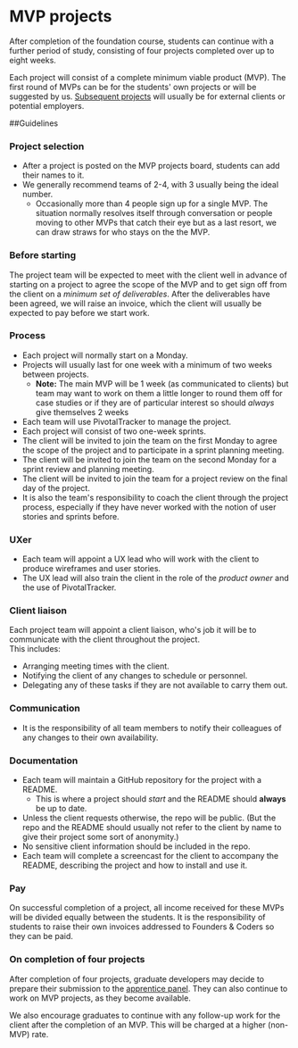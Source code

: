 # MVP projects

After completion of the foundation course, students can continue with a further period of study, consisting of four projects completed over up to eight weeks.

Each project will consist of a complete minimum viable product (MVP). The first round of MVPs can be for the students' own projects or will be suggested by us. [Subsequent projects](http://foundersandcoders.org/mvp) will usually be for external clients or potential employers.

##Guidelines

### Project selection

+ After a project is posted on the MVP projects board, students can add their names to it.
+ We generally recommend teams of 2-4, with 3 usually being the ideal number.
  + Occasionally more than 4 people sign up for a single MVP. The situation normally resolves itself through conversation or people moving to other MVPs that catch their eye but as a last resort, we can draw straws for who stays on the the MVP.


### Before starting

The project team will be expected to meet with the client well in advance of starting on a project to agree the scope of the MVP and to get sign off from the client on a *minimum set of deliverables*. After the deliverables have been agreed, we will raise an invoice, which the client will usually be expected to pay before we start work.

### Process

+ Each project will normally start on a Monday.
+ Projects will usually last for one week with a minimum of two weeks between projects. 
  + **Note:** The main MVP will be 1 week (as communicated to clients) but team may want to work on them a little longer to round them off for case studies or if they are of particular interest so should _always_ give themselves 2 weeks
+ Each team will use PivotalTracker to manage the project.
+ Each project will consist of two one-week sprints.
+ The client will be invited to join the team on the first Monday to agree the scope of the project and to participate in a sprint planning meeting.
+ The client will be invited to join the team on the second Monday for a sprint review and planning meeting.
+ The client will be invited to join the team for a project review on the final day of the project.
+ It is also the team's responsibility to coach the client through the project process, especially if they have never worked with the notion of user stories and sprints before.


### UXer

+ Each team will appoint a UX lead who will work with the client to produce wireframes and user stories.
+ The UX lead will also train the client in the role of the *product owner* and the use of PivotalTracker.

### Client liaison
Each project team will appoint a client liaison, who's job it will be to communicate with the client throughout the project.    
This includes:
+ Arranging meeting times with the client.
+ Notifying the client of any changes to schedule or personnel.
+ Delegating any of these tasks if they are not available to carry them out.

### Communication

+ It is the responsibility of all team members to notify their colleagues of any changes to their own availability.

### Documentation

+ Each team will maintain a GitHub repository for the project with a README.
  + This is where a project should _start_ and the README should **always** be up to date.
+ Unless the client requests otherwise, the repo will be public. (But the repo and the README should usually not refer to the client by name to give their project some sort of anonymity.)
+ No sensitive client information should be included in the repo.
+ Each team will complete a screencast for the client to accompany the README, describing the project and how to install and use it.

### Pay

On successful completion of a project, all income received for these MVPs will be divided equally between the students. It is the responsibility of students to raise their own invoices addressed to Founders & Coders so they can be paid.

### On completion of four projects

After completion of four projects, graduate developers may decide to prepare their submission to the [apprentice panel](/journey.md). They can also continue to work on MVP projects, as they become available.

We also encourage graduates to continue with any follow-up work for the client after the completion of an MVP. This will be charged at a higher (non-MVP) rate.
